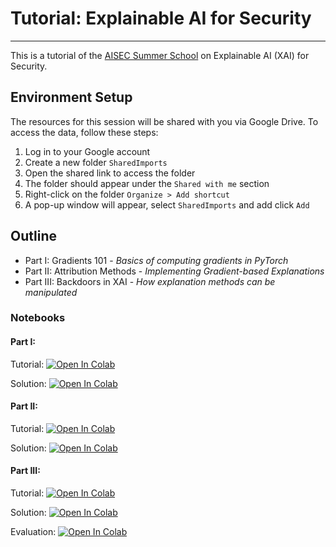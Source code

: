 # Tutorial: Explainable AI for Security


--- 

This is a tutorial of the [AISEC Summer School](https://aisec-summerschool.cysec.wien) on Explainable AI (XAI) for Security.

## Environment Setup

The resources for this session will be shared with you via Google Drive. To access the data, follow these steps:

1. Log in to your Google account
2. Create a new folder `SharedImports`
3. Open the shared link to access the folder
4. The folder should appear under the `Shared with me` section
5. Right-click on the folder `Organize > Add shortcut`
6. A pop-up window will appear, select `SharedImports` and add click `Add`

## Outline

* Part I: Gradients 101 - *Basics of computing gradients in PyTorch*
* Part II: Attribution Methods - *Implementing Gradient-based Explanations*
* Part III: Backdoors in XAI - *How explanation methods can be manipulated*

### Notebooks

#### Part I: 
Tutorial: [![Open In Colab](https://colab.research.google.com/assets/colab-badge.svg)](https://colab.research.google.com/github/sailab-vienna/tutorials2025/blob/main/tutorial-xai/notebooks/1_gradients-101.ipynb)

Solution: [![Open In Colab](https://colab.research.google.com/assets/colab-badge.svg)](https://colab.research.google.com/github/sailab-vienna/tutorials2025/blob/main/tutorial-xai/solutions/1_gradients-101_solution.ipynb)


#### Part II: 
Tutorial: [![Open In Colab](https://colab.research.google.com/assets/colab-badge.svg)](https://colab.research.google.com/github/sailab-vienna/tutorials2025/blob/main/tutorial-xai/notebooks/2_gradients-xai.ipynb)

Solution: [![Open In Colab](https://colab.research.google.com/assets/colab-badge.svg)](https://colab.research.google.com/github/sailab-vienna/tutorials2025/blob/main/tutorial-xai/solutions/2_gradients-xai_solution.ipynb)


#### Part III: 
Tutorial: [![Open In Colab](https://colab.research.google.com/assets/colab-badge.svg)](https://colab.research.google.com/github/sailab-vienna/tutorials2025/blob/main/tutorial-xai/notebooks/3_gradients-xaisec.ipynb)

Solution: [![Open In Colab](https://colab.research.google.com/assets/colab-badge.svg)](https://colab.research.google.com/github/sailab-vienna/tutorials2025/blob/main/tutorial-xai/solutions/3_gradients-xaisec_solution.ipynb)

Evaluation: [![Open In Colab](https://colab.research.google.com/assets/colab-badge.svg)](https://colab.research.google.com/github/sailab-vienna/tutorials2025/blob/main/tutorial-xai/solutions/4_gradients_xaisec-eval_solution.ipynb)
